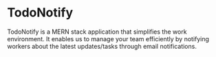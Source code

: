 # TodoNotify
TodoNotify is a MERN stack application that simplifies the work environment. It enables us to manage your team efficiently by notifying workers about the latest updates/tasks through email notifications. 
